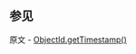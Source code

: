 ## 参见

原文 - [ObjectId.getTimestamp()]( https://docs.mongodb.com/manual/reference/method/ObjectId.getTimestamp/ )

